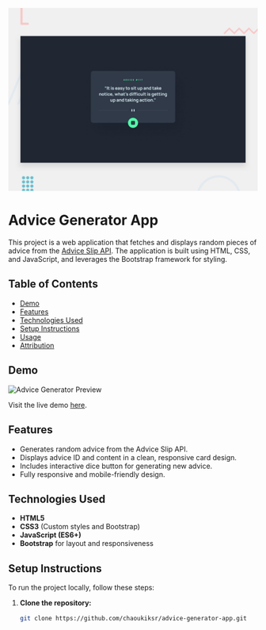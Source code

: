 
![Design preview for the Advice generator app coding challenge](./design/desktop-preview.jpg)

# Advice Generator App

This project is a web application that fetches and displays random pieces of advice from the [Advice Slip API](https://api.adviceslip.com/). The application is built using HTML, CSS, and JavaScript, and leverages the Bootstrap framework for styling.

## Table of Contents
- [Demo](#demo)
- [Features](#features)
- [Technologies Used](#technologies-used)
- [Setup Instructions](#setup-instructions)
- [Usage](#usage)
- [Attribution](#attribution)

## Demo
![Advice Generator Preview](./images/demo-preview.png)

Visit the live demo [here](https://your-live-demo-url.com).

## Features
- Generates random advice from the Advice Slip API.
- Displays advice ID and content in a clean, responsive card design.
- Includes interactive dice button for generating new advice.
- Fully responsive and mobile-friendly design.

## Technologies Used
- **HTML5**
- **CSS3** (Custom styles and Bootstrap)
- **JavaScript (ES6+)**
- **Bootstrap** for layout and responsiveness

## Setup Instructions

To run the project locally, follow these steps:

1. **Clone the repository:**
   ```bash
   git clone https://github.com/chaoukiksr/advice-generator-app.git
